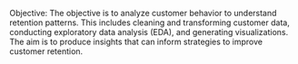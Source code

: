 Objective: The objective is to analyze customer behavior to understand retention patterns. This includes cleaning and transforming customer data, 
conducting exploratory data analysis (EDA), and
generating visualizations. The aim is to produce insights that can inform strategies to improve
customer retention.
